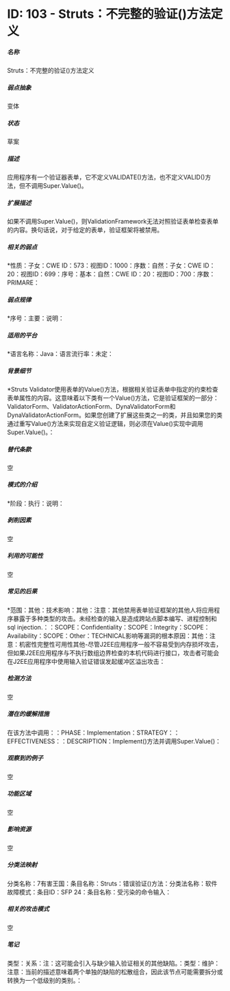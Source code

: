 # ID: 103 - Struts：不完整的验证()方法定义
<h5>名称</h5>Struts：不完整的验证()方法定义
<h5>弱点抽象</h5>变体
<h5>状态</h5>草案
<h5>描述</h5>应用程序有一个验证器表单，它不定义VALIDATE()方法，也不定义VALID()方法，但不调用Super.Value()。
<h5>扩展描述</h5>如果不调用Super.Value()，则ValidationFramework无法对照验证表单检查表单的内容。换句话说，对于给定的表单，验证框架将被禁用。
<h5>相关的弱点</h5>*性质：子女：CWE ID：573：视图ID：1000：序数：自然：子女：CWE ID：20：视图ID：699：序号：基本：自然：CWE ID：20：视图ID：700：序数：PRIMARE：
<h5>弱点规律</h5>*序号：主要：说明：
<h5>适用的平台</h5>*语言名称：Java：语言流行率：未定：
<h5>背景细节</h5>*Struts Validator使用表单的Value()方法，根据相关验证表单中指定的约束检查表单属性的内容。这意味着以下类有一个Value()方法，它是验证框架的一部分：ValidatorForm、ValidatorActionForm、DynaValidatorForm和DynaValidatorActionForm。如果您创建了扩展这些类之一的类，并且如果您的类通过重写Value()方法来实现自定义验证逻辑，则必须在Value()实现中调用Super.Value()。：
<h5>替代条款</h5>空
<h5>模式的介绍</h5>*阶段：执行：说明：
<h5>剥削因素</h5>空
<h5>利用的可能性</h5>空
<h5>常见的后果</h5>*范围：其他：技术影响：其他：注意：其他禁用表单验证框架的其他人将应用程序暴露于多种类型的攻击。未经检查的输入是造成跨站点脚本编写、进程控制和sql injection.：：SCOPE：Confidentiality：SCOPE：Integrity：SCOPE：Availability：SCOPE：Other：TECHNICAL影响等漏洞的根本原因：其他：注意：机密性完整性可用性其他-尽管J2EE应用程序一般不容易受到内存损坏攻击，但如果J2EE应用程序与不执行数组边界检查的本机代码进行接口，攻击者可能会在J2EE应用程序中使用输入验证错误发起缓冲区溢出攻击：
<h5>检测方法</h5>空
<h5>潜在的缓解措施</h5>在该方法中调用：：PHASE：Implementation：STRATEGY：：EFFECTIVENESS：：DESCRIPTION：Implement()方法并调用Super.Value()：
<h5>观察到的例子</h5>空
<h5>功能区域</h5>空
<h5>影响资源</h5>空
<h5>分类法映射</h5>分类名称：7有害王国：条目名称：Struts：错误验证()方法：分类法名称：软件故障模式：条目ID：SFP 24：条目名称：受污染的命令输入：
<h5>相关的攻击模式</h5>空
<h5>笔记</h5>类型：关系：注：这可能会引入与缺少输入验证相关的其他缺陷。：类型：维护：注意：当前的描述意味着两个单独的缺陷的松散组合，因此该节点可能需要拆分或转换为一个低级别的类别。：

